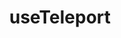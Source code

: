 ---
id: 1
layout: PostLayout

# Sidebar link
href: /core/useTeleport
hrefText:

# Heading
title: useTeleport
description: 
related: 
---